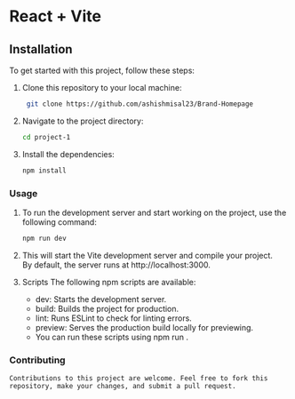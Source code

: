 # React + Vite


## Installation

To get started with this project, follow these steps:

1. Clone this repository to your local machine:

   ```bash
    git clone https://github.com/ashishmisal23/Brand-Homepage

2.  Navigate to the project directory:
    ```bash
    cd project-1

3.  Install the dependencies:
    ```bash
    npm install

### Usage

1.  To run the development server and start working on the project, use the following command:
    ```bash
    npm run dev

2.  This will start the Vite development server and compile your project. <br>
    By default, the server runs at http://localhost:3000.

3.  Scripts
    The following npm scripts are available:

    - dev: Starts the development server.
    - build: Builds the project for production.
    - lint: Runs ESLint to check for linting errors.
    - preview: Serves the production build locally for previewing.
    - You can run these scripts using npm run <script-name>.


### Contributing
    Contributions to this project are welcome. Feel free to fork this repository, make your changes, and submit a pull request.
